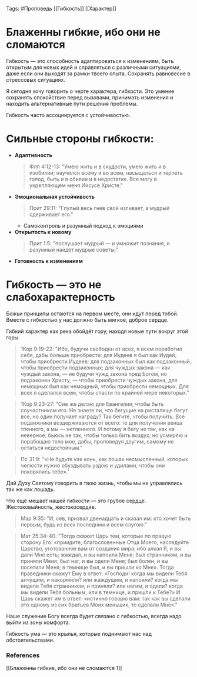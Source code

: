 Tags: #Проповедь
[[Гибкость]]
[[Характер]]
# Блаженны гибкие, ибо они не сломаются 

Гибкость — это способность адаптироваться к изменениям, быть открытым для новых идей и справляться с различными ситуациями, даже если они выходят за рамки твоего опыта. Сохранять равновесие в стрессовых ситуациях.

Я сегодня хочу говорить о черте характера, гибкости. Это умение сохранять спокойствие перед вызовами, принимать изменения и находить альтернативные пути решения проблемы. 

Гибкость часто ассоциируется с устойчивостью.

# Сильные стороны гибкости:
- **Адаптивность**
	> Флп 4:12-13: "Умею жить и в скудости, умею жить и в изобилии; научился всему и во всем, насыщаться и терпеть голод, быть и в обилии и в недостатке. Все могу в укрепляющем меня Иисусе Христе."
- **Эмоциональная устойчивость**
	> Прит 29:11: "Глупый весь гнев свой изливает, а мудрый сдерживает его."
	- Самоконтроль и разумный подход к эмоциями
- **Открытость к новому**
	> Прит 1:5: "послушает мудрый — и умножит познания, и разумный найдет мудрые советы;"
- **Готовность к изменениям**

# Гибкость — это не слабохарактерность
Божьи принципы остаются на первом месте, они идут перед тобой.
Вместе с гибкостью у нас должно быть мягкое, доброе сердце.

Гибкий характер как река обойдёт гору, находя новые пути вокруг этой горы.

> 1Кор 9:19-22: "Ибо, будучи свободен от всех, я всем поработил себя, дабы больше приобрести: для Иудеев я был как Иудей, чтобы приобрести Иудеев; для подзаконных был как подзаконный, чтобы приобрести подзаконных; для чуждых закона — как чуждый закона, — не будучи чужд закона пред Богом, но подзаконен Христу, — чтобы приобрести чуждых закона; для немощных был как немощный, чтобы приобрести немощных. Для всех я сделался всем, чтобы спасти по крайней мере некоторых."

> 1Кор 9:23-27: "Сие же делаю для Евангелия, чтобы быть соучастником его. Не знаете ли, что бегущие на ристалище бегут все, но один получает награду? Так бегите, чтобы получить. Все подвижники воздерживаются от всего: те для получения венца тленного, а мы — нетленного. И потому я бегу не так, как на неверное, бьюсь не так, чтобы только бить воздух; но усмиряю и порабощаю тело мое, дабы, проповедуя другим, самому не остаться недостойным."

> Пс 31:9: "«Не будьте как конь, как лошак несмысленный, которых челюсти нужно обуздывать уздою и удилами, чтобы они покорялись тебе»."

Дай Духу Святому говорить в твою жизнь, чтобы мы не управлялись так же как лошадь.

Что ещё мешает нашей гибкости — это грубое сердце. Жестоковыйность, жестокосердие.

> Мар 9:35: "И, сев, призвал двенадцать и сказал им: кто хочет быть первым, будь из всех последним и всем слугою."

> Мат 25:34-40: "Тогда скажет Царь тем, которые по правую сторону Его: «приидите, благословенные Отца Моего, наследуйте Царство, уготованное вам от создания мира: ибо алкал Я, и вы дали Мне есть; жаждал, и вы напоили Меня; был странником, и вы приняли Меня; был наг, и вы одели Меня; был болен, и вы посетили Меня; в темнице был, и вы пришли ко Мне». Тогда праведники скажут Ему в ответ: «Господи! когда мы видели Тебя алчущим, и накормили? или жаждущим, и напоили? когда мы видели Тебя странником, и приняли? или нагим, и одели? когда мы видели Тебя больным, или в темнице, и пришли к Тебе?» И Царь скажет им в ответ: «истинно говорю вам: так как вы сделали это одному из сих братьев Моих меньших, то сделали Мне»."

Наше служение Богу всегда будет связано с гибкостью, всегда надо выйти из зоны комфорта.

Гибкость ума — это крылья, которые поднимают нас над обстоятельствами.

### References
[[Блаженны гибкие, ибо они не сломаются 1]]